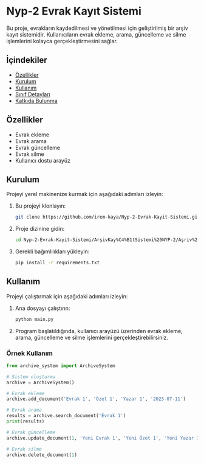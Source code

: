 # Nyp-2 Evrak Kayıt Sistemi

Bu proje, evrakların kaydedilmesi ve yönetilmesi için geliştirilmiş bir arşiv kayıt sistemidir. Kullanıcıların evrak ekleme, arama, güncelleme ve silme işlemlerini kolayca gerçekleştirmesini sağlar.

## İçindekiler

- [Özellikler](#özellikler)
- [Kurulum](#kurulum)
- [Kullanım](#kullanım)
- [Sınıf Detayları](#sınıf-detayları)
- [Katkıda Bulunma](#katkıda-bulunma)


## Özellikler

- Evrak ekleme
- Evrak arama
- Evrak güncelleme
- Evrak silme
- Kullanıcı dostu arayüz

## Kurulum

Projeyi yerel makinenize kurmak için aşağıdaki adımları izleyin:

1. Bu projeyi klonlayın:
    ```bash
    git clone https://github.com/irem-kaya/Nyp-2-Evrak-Kayit-Sistemi.git
    ```

2. Proje dizinine gidin:
    ```bash
    cd Nyp-2-Evrak-Kayit-Sistemi/ArşivKay%C4%B1tSistemi%20NYP-2/Aşriv%20Kayıt%20Sistemi
    ```

3. Gerekli bağımlılıkları yükleyin:
    ```bash
    pip install -r requirements.txt
    ```

## Kullanım

Projeyi çalıştırmak için aşağıdaki adımları izleyin:

1. Ana dosyayı çalıştırın:
    ```bash
    python main.py
    ```

2. Program başlatıldığında, kullanıcı arayüzü üzerinden evrak ekleme, arama, güncelleme ve silme işlemlerini gerçekleştirebilirsiniz.

### Örnek Kullanım

```python
from archive_system import ArchiveSystem

# Sistem oluşturma
archive = ArchiveSystem()

# Evrak ekleme
archive.add_document('Evrak 1', 'Özet 1', 'Yazar 1', '2023-07-11')

# Evrak arama
results = archive.search_document('Evrak 1')
print(results)

# Evrak güncelleme
archive.update_document(1, 'Yeni Evrak 1', 'Yeni Özet 1', 'Yeni Yazar 1', '2023-07-12')

# Evrak silme
archive.delete_document(1)
